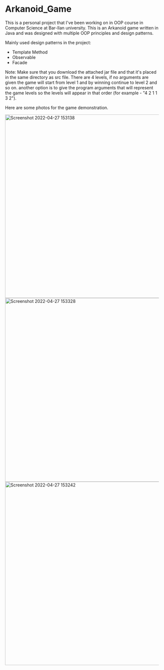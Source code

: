 # Arkanoid_Game

This is a personal project that I've been working on in OOP course in Computer Science at Bar-Ilan university. This is an Arkanoid game written in Java and was designed with multiple OOP principles and design patterns.

Mainly used design patterns in the project:

- Template Method
- Observable
- Facade

Note: Make sure that you download the attached jar file and that it's placed in the same directory as src file.
There are 4 levels, if no arguments are given the game will start from level 1 and by winning continue to level 2 and so on.
another option is to give the program arguments that will represent the game levels so the levels will appear in that order (for example - "4 2 1 1 3 2").

Here are some photos for the game demonstration.

<img width="598" alt="Screenshot 2022-04-27 153138" src="https://user-images.githubusercontent.com/92623695/165559069-a2e687ec-553d-4248-b1de-a9e4c8cd7d12.png">
<img width="599" alt="Screenshot 2022-04-27 153328" src="https://user-images.githubusercontent.com/92623695/165559092-2c86a916-38e7-4a94-bed4-e81ed513bb63.png">
<img width="598" alt="Screenshot 2022-04-27 153242" src="https://user-images.githubusercontent.com/92623695/165559239-f0413f0c-9ebc-43cc-9b8b-9755acc67aad.png">
